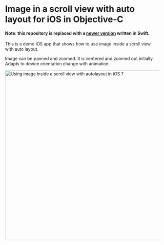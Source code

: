 # Image in a scroll view with auto layout for iOS in Objective-C

#### Note: this repository is replaced with a [newer version](https://github.com/evgenyneu/ios-imagescroll-swift) written in Swift.

This is a demo iOS app that shows how to use image inside a scroll view with auto layout.

Image can be panned and zoomed. It is centered and zoomed out initially. Adapts to device orientation change with animation.

<img src='https://raw.github.com/evgenyneu/ios-imagescroll/master/image_scroll.png' width='556' alt='Using image inside a scroll view with autolayout in iOS 7'>



